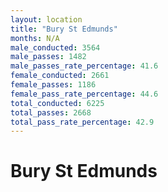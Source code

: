 ```yaml
---
layout: location
title: "Bury St Edmunds"
months: N/A
male_conducted: 3564
male_passes: 1482
male_passes_rate_percentage: 41.6
female_conducted: 2661
female_passes: 1186
female_pass_rate_percentage: 44.6
total_conducted: 6225
total_passes: 2668
total_pass_rate_percentage: 42.9
---
```


# Bury St Edmunds
